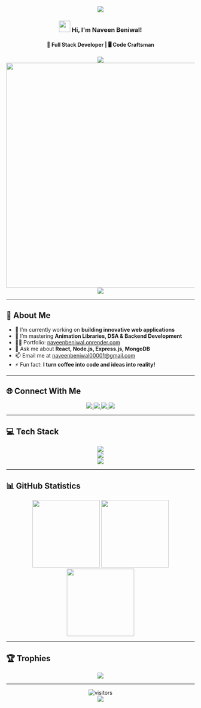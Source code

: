 <div align="center">
  <img src="https://capsule-render.vercel.app/api?type=wave&color=gradient&height=100&section=header"/>
  
  ### <img src="https://media.giphy.com/media/hvRJCLFzcasrR4ia7z/giphy.gif" width="30px"/> Hi, I'm **Naveen Beniwal**!
  
  #### 🚀 Full Stack Developer | 🖥️ Code Craftsman
  
  <img src="https://readme-typing-svg.herokuapp.com?font=Fira+Code&weight=700&size=30&pause=1000&color=3550F7&center=true&vCenter=true&width=1000&lines=Building+innovative+web+applications;Mastering+Animation+Libraries;Turning+coffee+into+code+and+ideas+into+reality!">
  
  <img src="https://user-images.githubusercontent.com/74038190/212284115-f47cd8ff-2ffb-4b04-b5bf-4d1c14c0247f.gif" width="600">
  
  <img src="https://capsule-render.vercel.app/api?type=wave&color=gradient&height=100&section=footer"/>
</div>

---

## 💫 About Me

- 🔭 I’m currently working on **building innovative web applications**
- 🌱 I’m mastering **Animation Libraries, DSA & Backend Development**
- 👨‍💻 Portfolio: [naveenbeniwal.onrender.com](https://naveenbeniwal.onrender.com)
- 💬 Ask me about **React, Node.js, Express.js, MongoDB**
- 📫 Email me at [naveenbeniwal00001@gmail.com](mailto:naveenbeniwal00001@gmail.com)
- ⚡ Fun fact: **I turn coffee into code and ideas into reality!**

---

## 🌐 Connect With Me

<div align="center">
  <a href="mailto:naveenbeniwal00001@gmail.com">
    <img src="https://img.shields.io/badge/Gmail-D14836?style=flat&logo=gmail&logoColor=white" />
  </a>
  <a href="https://linkedin.com/in/naveen-beniwal-40b719313" target="_blank">
    <img src="https://img.shields.io/badge/LinkedIn-0A66C2?style=flat&logo=linkedin&logoColor=white" />
  </a>
  <a href="https://instagram.com/naveen_beniwal_265" target="_blank">
    <img src="https://img.shields.io/badge/Instagram-E4405F?style=flat&logo=instagram&logoColor=white" />
  </a>
  <a href="https://naveenbeniwal.onrender.com" target="_blank">
    <img src="https://img.shields.io/badge/Portfolio-FF5722?style=flat&logo=vercel&logoColor=white" />
  </a>
</div>

---

## 💻 Tech Stack

<div align="center">
  <img src="https://skillicons.dev/icons?i=react,html,css,javascript,typescript,tailwind,bootstrap" /><br/>
  <img src="https://skillicons.dev/icons?i=nodejs,express,mongodb,mysql,python,java,cpp" /><br/>
  <img src="https://skillicons.dev/icons?i=git,github,vscode,figma,postman" />
</div>

---

## 📊 GitHub Statistics

<div align="center">
  <img src="https://github-readme-stats.vercel.app/api?username=Naveen-Beniwal&show_icons=true&theme=radical&border_radius=10&hide_border=true&bg_color=00000000&title_color=FF69B4&icon_color=FF69B4" height="180" />
  <img src="https://github-readme-streak-stats.herokuapp.com/?user=Naveen-Beniwal&theme=radical&border_radius=10&hide_border=true&background=00000000&fire=FF69B4&ring=FF69B4" height="180" />
</div>

<div align="center">
  <img src="https://github-readme-stats.vercel.app/api/top-langs/?username=Naveen-Beniwal&theme=radical&border_radius=10&hide_border=true&bg_color=00000000&title_color=FF69B4&layout=compact" height="180" />
</div>

---

## 🏆 Trophies

<div align="center">
  <img src="https://github-profile-trophy.vercel.app/?username=Naveen-Beniwal&theme=radical&no-frame=true&no-bg=true&column=7&margin-w=15&margin-h=15" />
</div>

---

<div align="center">
  <img src="https://komarev.com/ghpvc/?username=Naveen-Beniwal&label=Profile%20Views&color=blue&style=flat" alt="visitors" />
</div>

<div align="center">
  <img src="https://capsule-render.vercel.app/api?type=waving&color=gradient&height=100&section=footer"/>
</div>
